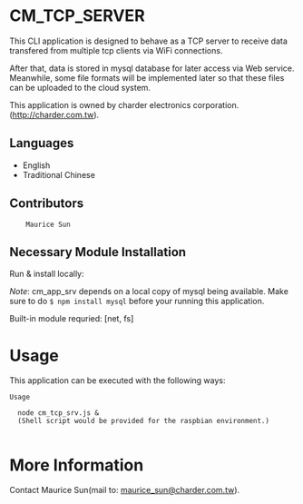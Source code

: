 CM_TCP_SERVER
============
This CLI application is designed to behave as a TCP server to receive data transfered from multiple tcp clients via WiFi connections.

After that, data is stored in mysql database for later access via Web service.
Meanwhile, some file formats will be implemented later so that these files can be uploaded to the cloud system.

This application is owned by charder electronics corporation.(http://charder.com.tw). 

## Languages

* English
* Traditional Chinese

## Contributors


```
    Maurice Sun  
```

## Necessary Module Installation

Run & install locally:

*Note*: cm_app_srv depends on a local copy of mysql being available. Make sure to do
`$ npm install mysql` before your running this application.

Built-in module requried: [net, fs]

# Usage

This application can be executed with the following ways:

```
Usage

  node cm_tcp_srv.js &
  (Shell script would be provided for the raspbian environment.)
  
```

# More Information

Contact Maurice Sun(mail to: maurice_sun@charder.com.tw).
